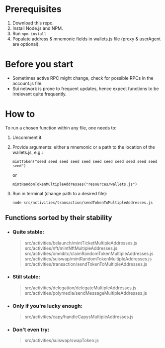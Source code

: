 # Prerequisites

1. Download this repo.
2. Install Node.js and NPM.
3. Run ```npm install```
3. Populate address & mnemonic fields in wallets.js file (proxy & userAgent are optional).

# Before you start

* Sometimes active RPC might change, check for possible RPCs in the account.js file.
* Sui network is prone to frequent updates, hence expect functions to be irrelevant quite frequently.

# How to

To run a chosen function within any file, one needs to:
1. Uncomment it.
2. Provide arguments: either a mnemonic or a path to the location of the wallets.js, e.g.:

    ```mintToken("seed seed seed seed seed seed seed seed seed seed seed seed")```

    or

    ```mintRandomTokenMultipleAddresses("resources/wallets.js")```
3. Run in terminal (change path to a desired file):

    ```node src/activities/transaction/sendTokenToMultipleAddresses.js```

## Functions sorted by their stability
* ### Quite stable:
    > src/activities/belaunch/mintTicketMultipleAddresses.js
    src/activities/nft/mintNftMultipleAddresses.js
    src/activities/omnibtc/claimRandomTokenMultipleAddresses.js
    src/activities/suiswap/mintRandomTokenMultipleAddresses.js
    src/activities/transaction/sendTokenToMultipleAddresses.js

* ### Still stable:
    > src/activities/delegation/delegateMultipleAddresses.js
    src/activities/polymedia/sendMessageMultipleAddresses.js

* ### Only if you're lucky enough:
    > src/activities/capy/handleCapysMultipleAddresses.js
    
* ### Don't even try:
    > src/activities/suiswap/swapToken.js







